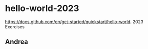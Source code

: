 # hello-world-2023
https://docs.github.com/en/get-started/quickstart/hello-world. 2023 Exercises
## Andrea

